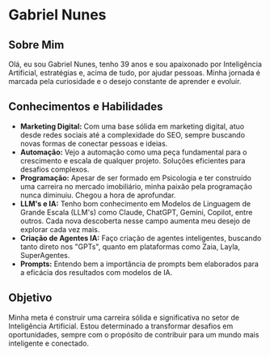 # Gabriel Nunes

## Sobre Mim

Olá, eu sou Gabriel Nunes, tenho 39 anos e sou apaixonado por Inteligência Artificial, estratégias e, acima de tudo, por ajudar pessoas. Minha jornada é marcada pela curiosidade e o desejo constante de aprender e evoluir.

## Conhecimentos e Habilidades

- **Marketing Digital:** Com uma base sólida em marketing digital, atuo desde redes sociais até a complexidade do SEO, sempre buscando novas formas de conectar pessoas e ideias.
- **Automação:** Vejo a automação como uma peça fundamental para o crescimento e escala de qualquer projeto. Soluções eficientes para desafios complexos.
- **Programação:** Apesar de ser formado em Psicologia e ter construído uma carreira no mercado imobiliário, minha paixão pela programação nunca diminuiu. Chegou a hora de aprofundar.
- **LLM's e IA:** Tenho bom conhecimento em Modelos de Linguagem de Grande Escala (LLM's) como Claude, ChatGPT, Gemini, Copilot, entre outros. Cada nova descoberta nesse campo aumenta meu desejo de explorar cada vez mais.
- **Criação de Agentes IA:** Faço criação de agentes inteligentes, buscando tanto direto nos "GPTs", quanto em plataformas como Zaia, Layla, SuperAgentes.
- **Prompts:** Entendo bem a importância de prompts bem elaborados para a eficácia dos resultados com modelos de IA.

## Objetivo

Minha meta é construir uma carreira sólida e significativa no setor de Inteligência Artificial. Estou determinado a transformar desafios em oportunidades, sempre com o propósito de contribuir para um mundo mais inteligente e conectado.

